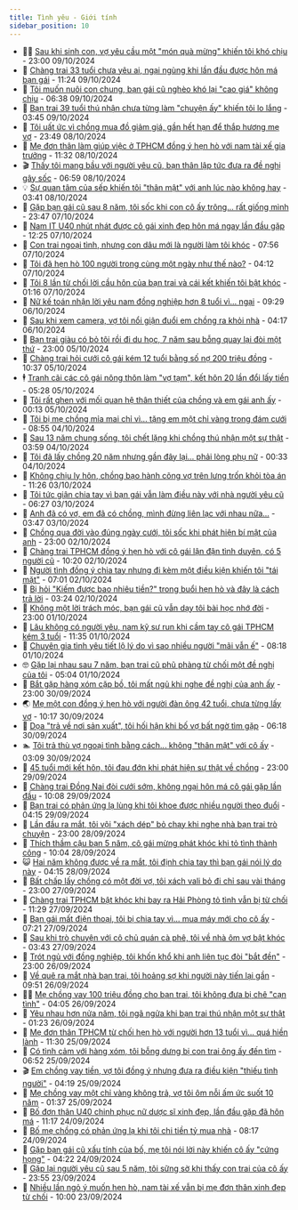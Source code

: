 ```yaml
---
title: Tình yêu - Giới tính
sidebar_position: 10
---
```


<!-- dantri-tinh-yeu-gioi-tinh:START -->
- 👨‍🏫 [Sau khi sinh con, vợ yêu cầu một &quot;món quà mừng&quot; khiến tôi khó chịu](https://dantri.com.vn/tinh-yeu-gioi-tinh/sau-khi-sinh-con-vo-yeu-cau-mot-mon-qua-mung-khien-toi-kho-chiu-20241007233430366.htm) - 23:00 09/10/2024
- 🦣 [Chàng trai 33 tuổi chưa yêu ai, ngại ngùng khi lần đầu được hôn má bạn gái](https://dantri.com.vn/tinh-yeu-gioi-tinh/chang-trai-33-tuoi-chua-yeu-ai-ngai-ngung-khi-lan-dau-duoc-hon-ma-ban-gai-20241008135855537.htm) - 11:24 09/10/2024
- 🔭 [Tôi muốn nuôi con chung, bạn gái cũ nghèo khó lại &quot;cao giá&quot; không chịu](https://dantri.com.vn/tinh-yeu-gioi-tinh/toi-muon-nuoi-con-chung-ban-gai-cu-ngheo-kho-lai-cao-gia-khong-chiu-20241009123118416.htm) - 06:38 09/10/2024
- 🧐 [Bạn trai 39 tuổi thú nhận chưa từng làm &quot;chuyện ấy&quot; khiến tôi lo lắng](https://dantri.com.vn/tinh-yeu-gioi-tinh/ban-trai-39-tuoi-thu-nhan-chua-tung-lam-chuyen-ay-khien-toi-lo-lang-20241008100722453.htm) - 03:45 09/10/2024
- 🫶 [Tôi uất ức vì chồng mua đồ giảm giá, gần hết hạn để thắp hương mẹ vợ](https://dantri.com.vn/tinh-yeu-gioi-tinh/toi-uat-uc-vi-chong-mua-do-giam-gia-gan-het-han-de-thap-huong-me-vo-20240918172735428.htm) - 23:49 08/10/2024
- 💃 [Mẹ đơn thân làm giúp việc ở TPHCM đồng ý hẹn hò với nam tài xế gia trưởng](https://dantri.com.vn/tinh-yeu-gioi-tinh/me-don-than-lam-giup-viec-o-tphcm-dong-y-hen-ho-voi-nam-tai-xe-gia-truong-20241008065256262.htm) - 11:32 08/10/2024
- 🎬 [Thấy tôi mang bầu với người yêu cũ, bạn thân lập tức đưa ra đề nghị gây sốc](https://dantri.com.vn/tinh-yeu-gioi-tinh/thay-toi-mang-bau-voi-nguoi-yeu-cu-ban-than-lap-tuc-dua-ra-de-nghi-gay-soc-20241008115650802.htm) - 06:59 08/10/2024
- 💡 [Sự quan tâm của sếp khiến tôi &quot;thân mật&quot; với anh lúc nào không hay](https://dantri.com.vn/tinh-yeu-gioi-tinh/su-quan-tam-cua-sep-khien-toi-than-mat-voi-anh-luc-nao-khong-hay-20241006225848467.htm) - 03:41 08/10/2024
- 🙉 [Gặp bạn gái cũ sau 8 năm, tôi sốc khi con cô ấy trông... rất giống mình](https://dantri.com.vn/tinh-yeu-gioi-tinh/gap-ban-gai-cu-sau-8-nam-toi-soc-khi-con-co-ay-trong-rat-giong-minh-20241007114345190.htm) - 23:47 07/10/2024
- 🚦 [Nam IT U40 nhút nhát được cô gái xinh đẹp hôn má ngay lần đầu gặp](https://dantri.com.vn/tinh-yeu-gioi-tinh/nam-it-u40-nhut-nhat-duoc-co-gai-xinh-dep-hon-ma-ngay-lan-dau-gap-20241006080042965.htm) - 12:25 07/10/2024
- 🥸 [Con trai ngoại tình, nhưng con dâu mới là người làm tôi khóc](https://dantri.com.vn/tinh-yeu-gioi-tinh/con-trai-ngoai-tinh-nhung-con-dau-moi-la-nguoi-lam-toi-khoc-20241007114523232.htm) - 07:56 07/10/2024
- 🤡 [Tôi đã hẹn hò 100 người trong cùng một ngày như thế nào?](https://dantri.com.vn/tinh-yeu-gioi-tinh/toi-da-hen-ho-100-nguoi-trong-cung-mot-ngay-nhu-the-nao-20241004171348541.htm) - 04:12 07/10/2024
- 🦩 [Tôi 8 lần từ chối lời cầu hôn của bạn trai và cái kết khiến tôi bật khóc](https://dantri.com.vn/tinh-yeu-gioi-tinh/toi-8-lan-tu-choi-loi-cau-hon-cua-ban-trai-va-cai-ket-khien-toi-bat-khoc-20241006212345779.htm) - 01:16 07/10/2024
- 🤡 [Nữ kế toán nhận lời yêu nam đồng nghiệp hơn 8 tuổi vì… ngại](https://dantri.com.vn/tinh-yeu-gioi-tinh/nu-ke-toan-nhan-loi-yeu-nam-dong-nghiep-hon-8-tuoi-vi-ngai-20241005220819663.htm) - 09:29 06/10/2024
- 🌊 [Sau khi xem camera, vợ tôi nổi giận đuổi em chồng ra khỏi nhà](https://dantri.com.vn/tinh-yeu-gioi-tinh/sau-khi-xem-camera-vo-toi-noi-gian-duoi-em-chong-ra-khoi-nha-20241006064939682.htm) - 04:17 06/10/2024
- 🐘 [Bạn trai giàu có bỏ tôi rồi đi du học, 7 năm sau bỗng quay lại đòi một thứ](https://dantri.com.vn/tinh-yeu-gioi-tinh/ban-trai-giau-co-bo-toi-roi-di-du-hoc-7-nam-sau-bong-quay-lai-doi-mot-thu-20241006031853298.htm) - 23:00 05/10/2024
- 🚀 [Chàng trai hỏi cưới cô gái kém 12 tuổi bằng số nợ 200 triệu đồng](https://dantri.com.vn/tinh-yeu-gioi-tinh/chang-trai-hoi-cuoi-co-gai-kem-12-tuoi-bang-so-no-200-trieu-dong-20241004113216128.htm) - 10:37 05/10/2024
- 🕴 [Tranh cãi các cô gái nông thôn làm &quot;vợ tạm&quot;, kết hôn 20 lần đổi lấy tiền](https://dantri.com.vn/tinh-yeu-gioi-tinh/tranh-cai-cac-co-gai-nong-thon-lam-vo-tam-ket-hon-20-lan-doi-lay-tien-20241004142351044.htm) - 05:28 05/10/2024
- 🚀 [Tôi rất ghen với mối quan hệ thân thiết của chồng và em gái anh ấy](https://dantri.com.vn/tinh-yeu-gioi-tinh/toi-rat-ghen-voi-moi-quan-he-than-thiet-cua-chong-va-em-gai-anh-ay-20241003142057723.htm) - 00:13 05/10/2024
- 👺 [Tôi bị mẹ chồng mỉa mai chỉ vì... tặng em một chỉ vàng trong đám cưới](https://dantri.com.vn/tinh-yeu-gioi-tinh/toi-bi-me-chong-mia-mai-chi-vi-tang-em-mot-chi-vang-trong-dam-cuoi-20241002192020557.htm) - 08:55 04/10/2024
- 💄 [Sau 13 năm chung sống, tôi chết lặng khi chồng thú nhận một sự thật](https://dantri.com.vn/tinh-yeu-gioi-tinh/sau-13-nam-chung-song-toi-chet-lang-khi-chong-thu-nhan-mot-su-that-20241003162302835.htm) - 03:59 04/10/2024
- 🌊 [Tôi đã lấy chồng 20 năm nhưng gần đây lại... phải lòng phụ nữ](https://dantri.com.vn/tinh-yeu-gioi-tinh/toi-da-lay-chong-20-nam-nhung-gan-day-lai-phai-long-phu-nu-20241003155624201.htm) - 00:33 04/10/2024
- 🚦 [Không chịu ly hôn, chồng bạo hành cõng vợ trên lưng trốn khỏi tòa án](https://dantri.com.vn/tinh-yeu-gioi-tinh/khong-chiu-ly-hon-chong-bao-hanh-cong-vo-tren-lung-tron-khoi-toa-an-20241003150421386.htm) - 11:26 03/10/2024
- 👹 [Tôi tức giận chia tay vì bạn gái vẫn làm điều này với nhà người yêu cũ](https://dantri.com.vn/tinh-yeu-gioi-tinh/toi-tuc-gian-chia-tay-vi-ban-gai-van-lam-dieu-nay-voi-nha-nguoi-yeu-cu-20241003122810936.htm) - 06:27 03/10/2024
- 🚀 [Anh đã có vợ, em đã có chồng, mình đừng liên lạc với nhau nữa...](https://dantri.com.vn/tinh-yeu-gioi-tinh/anh-da-co-vo-em-da-co-chong-minh-dung-lien-lac-voi-nhau-nua-20241003095240339.htm) - 03:47 03/10/2024
- 🌁 [Chồng qua đời vào đúng ngày cưới, tôi sốc khi phát hiện bí mật của anh](https://dantri.com.vn/tinh-yeu-gioi-tinh/chong-qua-doi-vao-dung-ngay-cuoi-toi-soc-khi-phat-hien-bi-mat-cua-anh-20241001181617567.htm) - 23:00 02/10/2024
- 🧰 [Chàng trai TPHCM đồng ý hẹn hò với cô gái lận đận tình duyên, có 5 người cũ](https://dantri.com.vn/tinh-yeu-gioi-tinh/chang-trai-tphcm-dong-y-hen-ho-voi-co-gai-lan-dan-tinh-duyen-co-5-nguoi-cu-20241002091359524.htm) - 10:20 02/10/2024
- 🦅 [Người tình đồng ý chia tay nhưng đi kèm một điều kiện khiến tôi &quot;tái mặt&quot;](https://dantri.com.vn/tinh-yeu-gioi-tinh/nguoi-tinh-dong-y-chia-tay-nhung-di-kem-mot-dieu-kien-khien-toi-tai-mat-20241002123953370.htm) - 07:01 02/10/2024
- 🌈 [Bị hỏi &quot;Kiếm được bao nhiêu tiền?&quot; trong buổi hẹn hò và đây là cách trả lời](https://dantri.com.vn/tinh-yeu-gioi-tinh/bi-hoi-kiem-duoc-bao-nhieu-tien-trong-buoi-hen-ho-va-day-la-cach-tra-loi-20241001170739389.htm) - 03:24 02/10/2024
- 🌋 [Không một lời trách móc, bạn gái cũ vẫn dạy tôi bài học nhớ đời](https://dantri.com.vn/tinh-yeu-gioi-tinh/khong-mot-loi-trach-moc-ban-gai-cu-van-day-toi-bai-hoc-nho-doi-20241001174854474.htm) - 23:00 01/10/2024
- 👺 [Lâu không có người yêu, nam kỹ sư run khi cầm tay cô gái TPHCM kém 3 tuổi](https://dantri.com.vn/tinh-yeu-gioi-tinh/lau-khong-co-nguoi-yeu-nam-ky-su-run-khi-cam-tay-co-gai-tphcm-kem-3-tuoi-20241001063638529.htm) - 11:35 01/10/2024
- 🎃 [Chuyên gia tình yêu tiết lộ lý do vì sao nhiều người &quot;mãi vẫn ế&quot;](https://dantri.com.vn/tinh-yeu-gioi-tinh/chuyen-gia-tinh-yeu-tiet-lo-ly-do-vi-sao-nhieu-nguoi-mai-van-e-20241001151327215.htm) - 08:18 01/10/2024
- 🤓 [Gặp lại nhau sau 7 năm, bạn trai cũ phũ phàng từ chối một đề nghị của tôi](https://dantri.com.vn/tinh-yeu-gioi-tinh/gap-lai-nhau-sau-7-nam-ban-trai-cu-phu-phang-tu-choi-mot-de-nghi-cua-toi-20241001103847164.htm) - 05:04 01/10/2024
- 🤠 [Bắt gặp hàng xóm cặp bồ, tôi mất ngủ khi nghe đề nghị của anh ấy](https://dantri.com.vn/tinh-yeu-gioi-tinh/bat-gap-hang-xom-cap-bo-toi-mat-ngu-khi-nghe-de-nghi-cua-anh-ay-20240930213640210.htm) - 23:00 30/09/2024
- 🌏 [Mẹ một con đồng ý hẹn hò với người đàn ông 42 tuổi, chưa từng lấy vợ](https://dantri.com.vn/tinh-yeu-gioi-tinh/me-mot-con-dong-y-hen-ho-voi-nguoi-dan-ong-42-tuoi-chua-tung-lay-vo-20240930091506832.htm) - 10:17 30/09/2024
- 🚀 [Dọa &quot;trả về nơi sản xuất&quot;, tôi hối hận khi bố vợ bất ngờ tìm gặp](https://dantri.com.vn/tinh-yeu-gioi-tinh/doa-tra-ve-noi-san-xuat-toi-hoi-han-khi-bo-vo-bat-ngo-tim-gap-20240930095326522.htm) - 06:18 30/09/2024
- 🏊 [Tôi trả thù vợ ngoại tình bằng cách... không &quot;thân mật&quot; với cô ấy](https://dantri.com.vn/tinh-yeu-gioi-tinh/toi-tra-thu-vo-ngoai-tinh-bang-cach-khong-than-mat-voi-co-ay-20240930100810280.htm) - 03:09 30/09/2024
- 🦒 [45 tuổi mới kết hôn, tôi đau đớn khi phát hiện sự thật về chồng](https://dantri.com.vn/tinh-yeu-gioi-tinh/45-tuoi-moi-ket-hon-toi-dau-don-khi-phat-hien-su-that-ve-chong-20240930021336336.htm) - 23:00 29/09/2024
- 💂 [Chàng trai Đồng Nai đòi cưới sớm, không ngại hôn má cô gái gặp lần đầu](https://dantri.com.vn/tinh-yeu-gioi-tinh/chang-trai-dong-nai-doi-cuoi-som-khong-ngai-hon-ma-co-gai-gap-lan-dau-20240929100802476.htm) - 10:08 29/09/2024
- 💫 [Bạn trai có phản ứng lạ lùng khi tôi khoe được nhiều người theo đuổi](https://dantri.com.vn/tinh-yeu-gioi-tinh/ban-trai-co-phan-ung-la-lung-khi-toi-khoe-duoc-nhieu-nguoi-theo-duoi-20240928092955624.htm) - 04:15 29/09/2024
- 🧠 [Lần đầu ra mắt, tôi vội &quot;xách dép&quot; bỏ chạy khi nghe nhà bạn trai trò chuyện](https://dantri.com.vn/tinh-yeu-gioi-tinh/lan-dau-ra-mat-toi-voi-xach-dep-bo-chay-khi-nghe-nha-ban-trai-tro-chuyen-20240928070253504.htm) - 23:00 28/09/2024
- 🎡 [Thích thầm cậu bạn 5 năm, cô gái mừng phát khóc khi tỏ tình thành công](https://dantri.com.vn/tinh-yeu-gioi-tinh/thich-tham-cau-ban-5-nam-co-gai-mung-phat-khoc-khi-to-tinh-thanh-cong-20240928082238713.htm) - 10:04 28/09/2024
- 😺 [Hai năm không được về ra mắt, tôi định chia tay thì bạn gái nói lý do này](https://dantri.com.vn/tinh-yeu-gioi-tinh/hai-nam-khong-duoc-ve-ra-mat-toi-dinh-chia-tay-thi-ban-gai-noi-ly-do-nay-20240928001625176.htm) - 04:15 28/09/2024
- 🥰 [Bất chấp lấy chồng có một đời vợ, tôi xách vali bỏ đi chỉ sau vài tháng](https://dantri.com.vn/tinh-yeu-gioi-tinh/bat-chap-lay-chong-co-mot-doi-vo-toi-xach-vali-bo-di-chi-sau-vai-thang-20240928000124319.htm) - 23:00 27/09/2024
- 🐲 [Chàng trai TPHCM bật khóc khi bay ra Hải Phòng tỏ tình vẫn bị từ chối](https://dantri.com.vn/tinh-yeu-gioi-tinh/chang-trai-tphcm-bat-khoc-khi-bay-ra-hai-phong-to-tinh-van-bi-tu-choi-20240927110946484.htm) - 11:29 27/09/2024
- 🌝 [Bạn gái mất điện thoại, tôi bị chia tay vì... mua máy mới cho cô ấy](https://dantri.com.vn/tinh-yeu-gioi-tinh/ban-gai-mat-dien-thoai-toi-bi-chia-tay-vi-mua-may-moi-cho-co-ay-20240927142047705.htm) - 07:21 27/09/2024
- 🐲 [Sau khi trò chuyện với cô chủ quán cà phê, tôi về nhà ôm vợ bật khóc](https://dantri.com.vn/tinh-yeu-gioi-tinh/sau-khi-tro-chuyen-voi-co-chu-quan-ca-phe-toi-ve-nha-om-vo-bat-khoc-20240926154153909.htm) - 03:43 27/09/2024
- 📝 [Trót ngủ với đồng nghiệp, tôi khốn khổ khi anh liên tục đòi &quot;bắt đền&quot;](https://dantri.com.vn/tinh-yeu-gioi-tinh/trot-ngu-voi-dong-nghiep-toi-khon-kho-khi-anh-lien-tuc-doi-bat-den-20240927013122883.htm) - 23:00 26/09/2024
- 🦏 [Về quê ra mắt nhà bạn trai, tôi hoảng sợ khi người này tiến lại gần](https://dantri.com.vn/tinh-yeu-gioi-tinh/ve-que-ra-mat-nha-ban-trai-toi-hoang-so-khi-nguoi-nay-tien-lai-gan-20240926121930971.htm) - 09:51 26/09/2024
- 🧑‍🏫 [Mẹ chồng vay 100 triệu đồng cho bạn trai, tôi không đưa bị chê &quot;cạn tình&quot;](https://dantri.com.vn/tinh-yeu-gioi-tinh/me-chong-vay-100-trieu-dong-cho-ban-trai-toi-khong-dua-bi-che-can-tinh-20240926110532803.htm) - 04:05 26/09/2024
- 🦍 [Yêu nhau hơn nửa năm, tôi ngã ngửa khi bạn trai thú nhận một sự thật](https://dantri.com.vn/tinh-yeu-gioi-tinh/yeu-nhau-hon-nua-nam-toi-nga-ngua-khi-ban-trai-thu-nhan-mot-su-that-20240925111226467.htm) - 01:23 26/09/2024
- 🌋 [Mẹ đơn thân TPHCM từ chối hẹn hò với người hơn 13 tuổi vì... quá hiền lành](https://dantri.com.vn/tinh-yeu-gioi-tinh/me-don-than-tphcm-tu-choi-hen-ho-voi-nguoi-hon-13-tuoi-vi-qua-hien-lanh-20240925094311962.htm) - 11:30 25/09/2024
- 💯 [Có tình cảm với hàng xóm, tôi bỗng dưng bị con trai ông ấy đến tìm](https://dantri.com.vn/tinh-yeu-gioi-tinh/co-tinh-cam-voi-hang-xom-toi-bong-dung-bi-con-trai-ong-ay-den-tim-20240925135130072.htm) - 06:52 25/09/2024
- 🎬 [Em chồng vay tiền, vợ tôi đồng ý nhưng đưa ra điều kiện &quot;thiếu tình người&quot;](https://dantri.com.vn/tinh-yeu-gioi-tinh/em-chong-vay-tien-vo-toi-dong-y-nhung-dua-ra-dieu-kien-thieu-tinh-nguoi-20240925111925105.htm) - 04:19 25/09/2024
- 📝 [Mẹ chồng vay một chỉ vàng không trả, vợ tôi ôm nỗi ấm ức suốt 10 năm](https://dantri.com.vn/tinh-yeu-gioi-tinh/me-chong-vay-mot-chi-vang-khong-tra-vo-toi-om-noi-am-uc-suot-10-nam-20240924162043912.htm) - 01:37 25/09/2024
- 🧐 [Bố đơn thân U40 chinh phục nữ dược sĩ xinh đẹp, lần đầu gặp đã hôn má](https://dantri.com.vn/tinh-yeu-gioi-tinh/bo-don-than-u40-chinh-phuc-nu-duoc-si-xinh-dep-lan-dau-gap-da-hon-ma-20240924083412764.htm) - 11:17 24/09/2024
- 🤠 [Bố mẹ chồng có phản ứng lạ khi tôi chi tiền tỷ mua nhà](https://dantri.com.vn/tinh-yeu-gioi-tinh/bo-me-chong-co-phan-ung-la-khi-toi-chi-tien-ty-mua-nha-20240905200850837.htm) - 08:17 24/09/2024
- 💼 [Gặp bạn gái cũ xấu tính của bố, mẹ tôi nói lời này khiến cô ấy &quot;cứng họng&quot;](https://dantri.com.vn/tinh-yeu-gioi-tinh/gap-ban-gai-cu-xau-tinh-cua-bo-me-toi-noi-loi-nay-khien-co-ay-cung-hong-20240924112157894.htm) - 04:22 24/09/2024
- 💪 [Gặp lại người yêu cũ sau 5 năm, tôi sững sờ khi thấy con trai của cô ấy](https://dantri.com.vn/tinh-yeu-gioi-tinh/gap-lai-nguoi-yeu-cu-sau-5-nam-toi-sung-so-khi-thay-con-trai-cua-co-ay-20240923085921221.htm) - 23:55 23/09/2024
- 💂 [Nhiều lần ngỏ ý muốn hẹn hò, nam tài xế vẫn bị mẹ đơn thân xinh đẹp từ chối](https://dantri.com.vn/tinh-yeu-gioi-tinh/nhieu-lan-ngo-y-muon-hen-ho-nam-tai-xe-van-bi-me-don-than-xinh-dep-tu-choi-20240923090651170.htm) - 10:00 23/09/2024<!-- dantri-tinh-yeu-gioi-tinh:END -->

